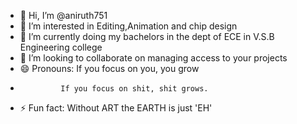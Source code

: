 - 👋 Hi, I’m @aniruth751
- 👀 I’m interested in Editing,Animation and chip design
- 🌱 I’m currently doing my bachelors in the dept of ECE in V.S.B Engineering college
- 💞️ I’m looking to collaborate on managing access to your projects
- 😄 Pronouns: If you focus on you, you grow
-              If you focus on shit, shit grows.
- ⚡ Fun fact: Without ART the EARTH is just 'EH'

<!---
aniruth751/aniruth751 is a ✨ special ✨ repository because its `README.md` (this file) appears on your GitHub profile.
You can click the Preview link to take a look at your changes.
--->

